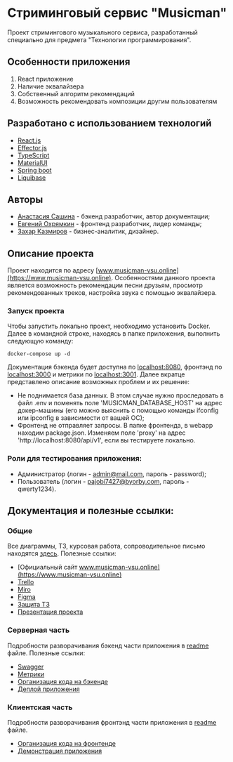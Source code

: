 # Стриминговый сервис "Musicman"

Проект стримингового музыкального сервиса, разработанный специально для предмета "Технологии программирования".

## Особенности приложения
1. React приложение
2. Наличие эквалайзера
3. Собственный алгоритм рекомендаций
4. Возможность рекомендовать композиции другим пользователям

## Разработано с использованием технологий
- [React.js](https://ru.reactjs.org/)
- [Effector.js](https://effector.dev/)
- [TypeScript](https://www.typescriptlang.org/)
- [MaterialUI](https://mui.com/)
- [Spring boot](https://spring.io/) 
- [Liquibase](https://www.liquibase.org/)

## Авторы
- [Анастасия Сашина](https://github.com/Arcturs) - бэкенд разработчик, автор документации;
- [Евгений Охрямкин](https://github.com/Eugene-Okhryamkin) - фронтенд разработчик, лидер команды;
- [Захар Казмиров](https://github.com/Neonvolt) - бизнес-аналитик, дизайнер.

## Описание проекта
Проект находится по адресу [www.musicman-vsu.online](https://www.musicman-vsu.online). Особенностями данного проекта является возможность рекомендации песни друзьям, просмотр рекомендованных треков, настройка звука с помощью эквалайзера.

### Запуск проекта
Чтобы запустить локально проект, необходимо установить Docker. Далее в командной строке, находясь в папке приложения, выполнить следующую команду:
```shell
docker-compose up -d
```
Документация бэкенда будет доступна по [localhost:8080](http://localhost:8080/api/v1/swagger-ui/index.html), фронтэнд по [localhost:3000](http://localhost:3000) и метрики по [localhost:3001](http://localhost:3001).
Далее вкратце представлено описание возможных проблем и их решение:
- Не поднимается база данных. В этом случае нужно проследовать в файл .env и поменять поле 'MUSICMAN_DATABASE_HOST' на адрес докер-машины (его можно выяснить с помощью команды ifconfig или ipconfig в зависимости от вашей ОС);
- Фронтенд не отправляет запросы. В папке фронтенда, в webapp находим package.json. Изменяем поле 'proxy' на адрес 'http://localhost:8080/api/v1', если вы тестируете локально.

### Роли для тестирования приложения:
- Администратор (логин - admin@mail.com, пароль - password);
- Пользователь (логин - pajobi7427@byorby.com, пароль - qwerty1234).

## Документация и полезные ссылки:

### Общие
Все диаграммы, ТЗ, курсовая работа, сопроводительное письмо находятся [здесь](documentation).
Полезные ссылки:
- [Официальный сайт www.musicman-vsu.online](https://www.musicman-vsu.online)
- [Trello](https://trello.com/b/y1g020zX/%D1%81%D1%82%D1%80%D0%B8%D0%BC%D0%B8%D0%BD%D0%B3%D0%BE%D0%B2%D1%8B%D0%B9-%D1%81%D0%B5%D1%80%D0%B2%D0%B8%D1%81)
- [Miro](https://miro.com/app/board/uXjVMaVV5qU=/?share_link_id=838823599808/)
- [Figma](https://www.figma.com/proto/lnKM9pm5HmxMi5NboduJrd/WebProject?page-id=0%3A1&node-id=2-2&viewport=551%2C207%2C0.61&scaling=scale-down)
- [Защита ТЗ](https://drive.google.com/file/d/1NdsEdDp1seJ7x68AnN0qodGPCHbLI0SQ/view?usp=sharing)
- [Презентация проекта](https://drive.google.com/file/d/14JYVUG-M_FETpuYLdn2UnzRyDk0uuzIl/view?usp=sharing)

### Серверная часть
Подробности разворачивания бэкенд части приложения в [readme](backend/README.md) файле.
Полезные ссылки:
- [Swagger](https://app.swaggerhub.com/apis/YANINASTYA2010/MusicmanAPI/1.0.11)
- [Метрики](https://www.musicman-vsu.online/metrics/d/ab9ac4ba-edae-4dd9-9424-dc9c0720c90f/jvm-micrometer?orgId=1&refresh=30s)
- [Организация кода на бэкенде](https://drive.google.com/file/d/1kDUXixqFKNxApIXAUZx676jLM7nFlCOo/view?usp=sharing)
- [Деплой приложения](https://drive.google.com/file/d/1Crbc_Z9vKYQJz-t0aVrGGzB0G7OdLY8r/view?usp=drive_link)

### Клиентская часть
Подробности разворачивания фронтэнд части приложения в [readme](frontend/README.md) файле.
- [Организация кода на фронтенде](https://vk.com/away.php?to=https%3A%2F%2Fdrive.google.com%2Ffile%2Fd%2F1LP367WfTLUUF5OdwnAMZdkuBzRKBESv1%2Fview%3Fusp%3Ddrive_link&cc_key=)
- [Демонстрация приложения](https://vk.com/away.php?to=https%3A%2F%2Fdrive.google.com%2Ffile%2Fd%2F1LP367WfTLUUF5OdwnAMZdkuBzRKBESv1%2Fview%3Fusp%3Ddrive_link&cc_key=)